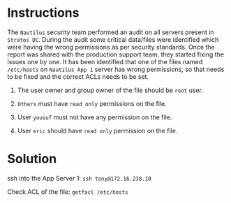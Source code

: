 # Instructions

The `Nautilus` security team performed an audit on all servers present in `Stratos DC`. During the audit some critical data/files were identified which were 
having the wrong permissions as per security standards. Once the report was shared with the production support team, they started fixing the issues one by one. It has been identified that one of the files named `/etc/hosts` on `Nautilus App 1` server has wrong permissions, so that needs to be fixed and the correct ACLs needs to be set.

1. The user owner and group owner of the  file should be `root` user.

2. `Others` must have `read only` permissions on the file.

3. User `yousuf` must not have any permission on the file.

4. User `eric` should have `read only` permission on the file.

# Solution

ssh into the App Server 1: `ssh tony@172.16.238.10`

Check ACL of the file: `getfacl /etc/hosts`
